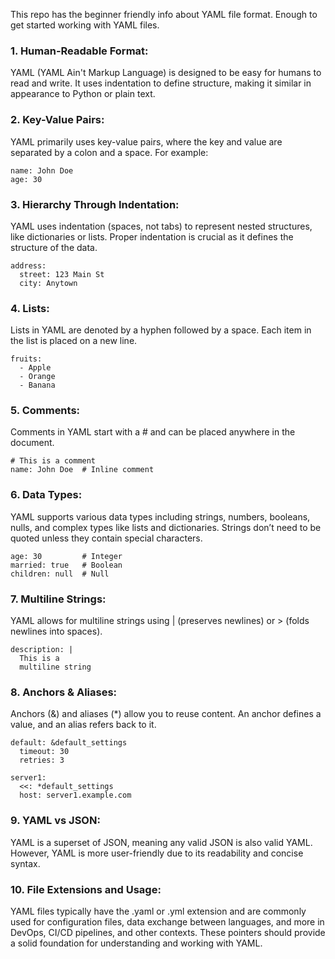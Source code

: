 This repo has the beginner friendly info about YAML file format. Enough to get started working with YAML files.

### 1. Human-Readable Format:
YAML (YAML Ain't Markup Language) is designed to be easy for humans to read and write. It uses indentation to define structure, making it similar in appearance to Python or plain text.

### 2. Key-Value Pairs:
YAML primarily uses key-value pairs, where the key and value are separated by a colon and a space. For example:
```
name: John Doe
age: 30
```

### 3. Hierarchy Through Indentation:
YAML uses indentation (spaces, not tabs) to represent nested structures, like dictionaries or lists. Proper indentation is crucial as it defines the structure of the data.
```
address:
  street: 123 Main St
  city: Anytown
```

### 4. Lists:
Lists in YAML are denoted by a hyphen followed by a space. Each item in the list is placed on a new line.
```
fruits:
  - Apple
  - Orange
  - Banana
```

### 5. Comments:
Comments in YAML start with a # and can be placed anywhere in the document.
```
# This is a comment
name: John Doe  # Inline comment
```

### 6. Data Types:
YAML supports various data types including strings, numbers, booleans, nulls, and complex types like lists and dictionaries. Strings don’t need to be quoted unless they contain special characters.
```
age: 30         # Integer
married: true   # Boolean
children: null  # Null
```

### 7. Multiline Strings:
YAML allows for multiline strings using | (preserves newlines) or > (folds newlines into spaces).
```
description: |
  This is a
  multiline string
```

### 8. Anchors & Aliases:
Anchors (&) and aliases (*) allow you to reuse content. An anchor defines a value, and an alias refers back to it.
```
default: &default_settings
  timeout: 30
  retries: 3

server1:
  <<: *default_settings
  host: server1.example.com
```

### 9. YAML vs JSON:
YAML is a superset of JSON, meaning any valid JSON is also valid YAML. However, YAML is more user-friendly due to its readability and concise syntax.

### 10. File Extensions and Usage:
YAML files typically have the .yaml or .yml extension and are commonly used for configuration files, data exchange between languages, and more in DevOps, CI/CD pipelines, and other contexts.
These pointers should provide a solid foundation for understanding and working with YAML.
